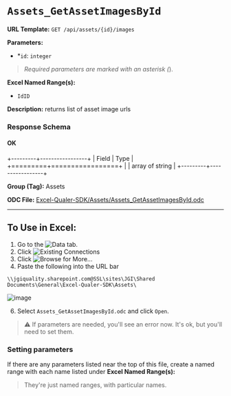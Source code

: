 # `Assets_GetAssetImagesById`

**URL Template:**
`GET /api/assets/{id}/images`

**Parameters:**
- *`id`: `integer`


> *Required parameters are marked with an asterisk (*).

**Excel Named Range(s):**
- `IdID`


**Description:**
returns list of asset image urls

### Response Schema

#### OK

+---------+-----------------+
| Field   | Type            |
+=========+=================+
|         | array of string |
+---------+-----------------+

**Group (Tag):**
Assets

**ODC File:**
[Excel-Qualer-SDK/Assets/Assets_GetAssetImagesById.odc](https://github.com/Johnson-Gage-Inspection-Inc/qualer-sdk-odc/blob/main/Excel-Qualer-SDK/Assets/Assets_GetAssetImagesById.odc)

---

To Use in Excel:
---

1. Go to the ![`Data`](https://github.com/user-attachments/assets/da437a70-57b3-4c5b-bb01-4910ece19ed1)
 tab.
3. Click ![Existing Connections](https://github.com/user-attachments/assets/a2f1ed67-b2e0-4c23-ac90-68c870e60289)
4. Click ![`Browse for More...`](https://github.com/user-attachments/assets/8e698494-6865-41e7-b6fa-043aea81809a)
5. Paste the following into the URL bar
```
\\jgiquality.sharepoint.com@SSL\sites\JGI\Shared Documents\General\Excel-Qualer-SDK\Assets\
```

![image](https://github.com/user-attachments/assets/1e1a8d87-0377-446d-aaf5-d78562991db3)

6. Select `Assets_GetAssetImagesById.odc` and click `Open`.

> ⚠️ If parameters are needed, you'll see an error now. It's ok, but you'll need to set them.

### Setting parameters
If there are any parameters listed near the top of this file, create a named range with each name listed under **Excel Named Range(s):**
> They're just named ranges, with particular names.
